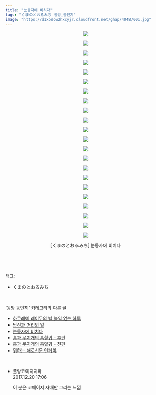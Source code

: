 ```yaml
---
title: "눈동자에 비치다"
tags: "くまのとおるみち 동방_동인지"
image: "https://d1xbsow2hxcyjr.cloudfront.net/ghap/4048/001.jpg"
---
```

<div class="article">
<p style="text-align: center; clear: none; float: none;"><img src="{{ site.imgserver10 }}/ghap/4048/001.jpg"/></p>
<p style="text-align: center; clear: none; float: none;"><img src="{{ site.imgserver10 }}/ghap/4048/002.jpg"/></p>
<p style="text-align: center; clear: none; float: none;"><img src="{{ site.imgserver10 }}/ghap/4048/003.jpg"/></p>
<p style="text-align: center; clear: none; float: none;"><img src="{{ site.imgserver10 }}/ghap/4048/004.jpg"/></p>
<p style="text-align: center; clear: none; float: none;"><img src="{{ site.imgserver10 }}/ghap/4048/005.jpg"/></p>
<p style="text-align: center; clear: none; float: none;"><img src="{{ site.imgserver10 }}/ghap/4048/006.jpg"/></p>
<p style="text-align: center; clear: none; float: none;"><img src="{{ site.imgserver10 }}/ghap/4048/007.jpg"/></p>
<p style="text-align: center; clear: none; float: none;"><img src="{{ site.imgserver10 }}/ghap/4048/008.jpg"/></p>
<p style="text-align: center; clear: none; float: none;"><img src="{{ site.imgserver10 }}/ghap/4048/009.jpg"/></p>
<p style="text-align: center; clear: none; float: none;"><img src="{{ site.imgserver10 }}/ghap/4048/010.jpg"/></p>
<p style="text-align: center; clear: none; float: none;"><img src="{{ site.imgserver10 }}/ghap/4048/011.jpg"/></p>
<p style="text-align: center; clear: none; float: none;"><img src="{{ site.imgserver10 }}/ghap/4048/012.jpg"/></p>
<p style="text-align: center; clear: none; float: none;"><img src="{{ site.imgserver10 }}/ghap/4048/013.jpg"/></p>
<p style="text-align: center; clear: none; float: none;"><img src="{{ site.imgserver10 }}/ghap/4048/014.jpg"/></p>
<p style="text-align: center; clear: none; float: none;"><img src="{{ site.imgserver10 }}/ghap/4048/015.jpg"/></p>
<p style="text-align: center; clear: none; float: none;"><img src="{{ site.imgserver10 }}/ghap/4048/016.jpg"/></p>
<p style="text-align: center; clear: none; float: none;"><img src="{{ site.imgserver10 }}/ghap/4048/017.jpg"/></p>
<p style="text-align: center; clear: none; float: none;"><img src="{{ site.imgserver10 }}/ghap/4048/018.jpg"/></p>
<p style="text-align: center; clear: none; float: none;"><img src="{{ site.imgserver10 }}/ghap/4048/019.jpg"/></p>
<p style="text-align: center; clear: none; float: none;"><img src="{{ site.imgserver10 }}/ghap/4048/020.jpg"/></p>
<p style="text-align: center; clear: none; float: none;"><img src="{{ site.imgserver10 }}/ghap/4048/021.jpg"/></p>
<p style="text-align: center; clear: none; float: none;"><img src="{{ site.imgserver10 }}/ghap/4048/022.jpg"/></p>
<p style="text-align: center; clear: none; float: none;">[くまのとおるみち] 눈동자에 비치다</p>
<p><br/></p>
</div><br/>
<div class="tagTrail">
<p>태그: </p>
<ul>
<li>くまのとおるみち</li>
</ul>
</div><br/>
<div class="another">
<p>'동방 동인지' 카테고리의 다른 글</p>
<ul>
<li><a href="/ghap_4072">하쿠레이 레이무의 별 볼일 없는 하루</a></li>
<li><a href="/ghap_4049">당신과 거리의 일</a></li>
<li><a href="/ghap_4048">눈동자에 비치다</a></li>
<li><a href="/ghap_4047">홍과 무지개의 흡혈귀 - 후편</a></li>
<li><a href="/ghap_4046">홍과 무지개의 흡혈귀 - 전편</a></li>
<li><a href="/ghap_4045">뭐하는 애로신문 인거야</a></li>
</ul>
</div><br/>
<div class="cb_module cb_fluid">
<div class="cb_wrt cb_profile">
<div class="comment">
<ul>
<li class="cb_thumb_off" id="comment15156337">
<div class="cb_comment_area">
<div class="cb_info_area">
<div class="cb_section">
<span class="cb_nick_name">플랑코이지지파</span>
</div>
<div class="cb_section">
<span class="cb_date">2017.12.20 17:06 </span>
</div>
</div>
<div class="cb_dsc_comment">
<p class="cb_dsc">
											이 분은 코메이지 자매만 그리는 느낌
										</p>
</div>
</div></li>
</ul>
</div>
</div><!-- commentList close -->
</div><br/>
